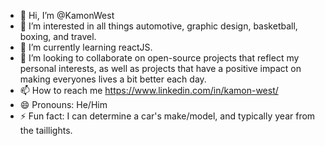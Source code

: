 - 👋 Hi, I’m @KamonWest
- 👀 I’m interested in all things automotive, graphic design, basketball, boxing, and travel.
- 🌱 I’m currently learning reactJS.
- 💞️ I’m looking to collaborate on open-source projects that reflect my personal interests, as well as projects that have a positive impact on making everyones lives a bit better each day.
- 📫 How to reach me https://www.linkedin.com/in/kamon-west/
- 😄 Pronouns: He/Him
- ⚡ Fun fact: I can determine a car's make/model, and typically year from the taillights.

<!---
KamonWest/KamonWest is a ✨ special ✨ repository because its `README.md` (this file) appears on your GitHub profile.
You can click the Preview link to take a look at your changes.
--->
